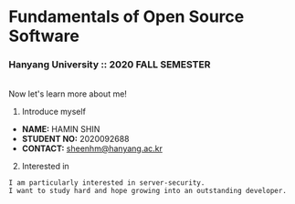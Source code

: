 # Fundamentals of Open Source Software

### Hanyang University :: 2020 FALL SEMESTER
   \
Now let's learn more about me!

1. Introduce myself

- **NAME:** HAMIN SHIN
- **STUDENT NO:** 2020092688
- **CONTACT:** sheenhm@hanyang.ac.kr

2. Interested in

```
I am particularly interested in server-security.
I want to study hard and hope growing into an outstanding developer.
```
